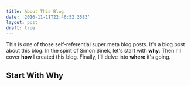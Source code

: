 ```yaml
---
title: About This Blog
date: '2016-11-11T22:46:52.358Z'
layout: post
draft: true
---
```


This is one of those self-referential super meta blog posts.  It's a blog post
about this blog.  In the spirit of Simon Sinek, let's start with **why**.  Then
I'll cover **how** I created this blog.  Finally, I'll delve into **where** it's
going.

## Start With Why

